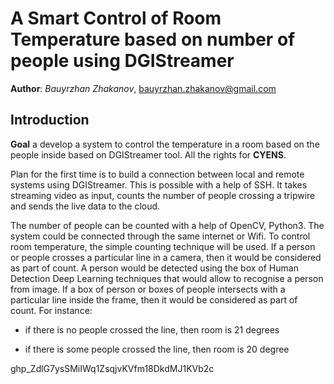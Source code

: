 # A Smart Control of Room Temperature based on number of people using DGIStreamer
**Author**: *Bauyrzhan Zhakanov*, [bauyrzhan.zhakanov@gmail.com](bauyrzhan.zhakanov@gmail.com)

## Introduction
**Goal** a develop a system to control the temperature in a room based on the people inside based on DGIStreamer tool. All the rights for **CYENS**.

Plan for the first time is to build a connection between local and remote systems using DGIStreamer. This is possible with a help of SSH. It takes streaming video as input, counts the number of people crossing a tripwire and sends the live data to the cloud. 

The number of people can be counted with a help of OpenCV, Python3. The system could be connected through the same internet or Wifi. To control room temperature, the simple counting technique will be used. If a person or people crosses a particular line in a camera, then it would be considered as part of count. A person would be detected using the box of Human Detection Deep Learning techniques that would allow to recognise a person from image. If a box of person or boxes of people intersects with a particular line inside the frame, then it would be considered as part of count. For instance:

- if there is no people crossed the line, then room is 21 degrees

- if there is some people crossed the line, then room is 20 degree

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

